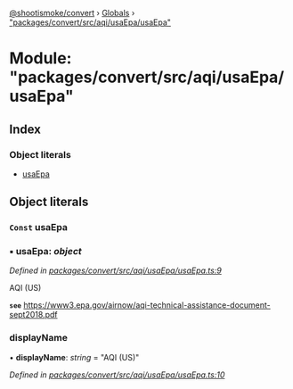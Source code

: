 [@shootismoke/convert](../README.md) › [Globals](../globals.md) › ["packages/convert/src/aqi/usaEpa/usaEpa"](_packages_convert_src_aqi_usaepa_usaepa_.md)

# Module: "packages/convert/src/aqi/usaEpa/usaEpa"

## Index

### Object literals

* [usaEpa](_packages_convert_src_aqi_usaepa_usaepa_.md#const-usaepa)

## Object literals

### `Const` usaEpa

### ▪ **usaEpa**: *object*

*Defined in [packages/convert/src/aqi/usaEpa/usaEpa.ts:9](https://github.com/shootismoke/common/blob/c0e7829/packages/convert/src/aqi/usaEpa/usaEpa.ts#L9)*

AQI (US)

**`see`** https://www3.epa.gov/airnow/aqi-technical-assistance-document-sept2018.pdf

###  displayName

• **displayName**: *string* = "AQI (US)"

*Defined in [packages/convert/src/aqi/usaEpa/usaEpa.ts:10](https://github.com/shootismoke/common/blob/c0e7829/packages/convert/src/aqi/usaEpa/usaEpa.ts#L10)*
